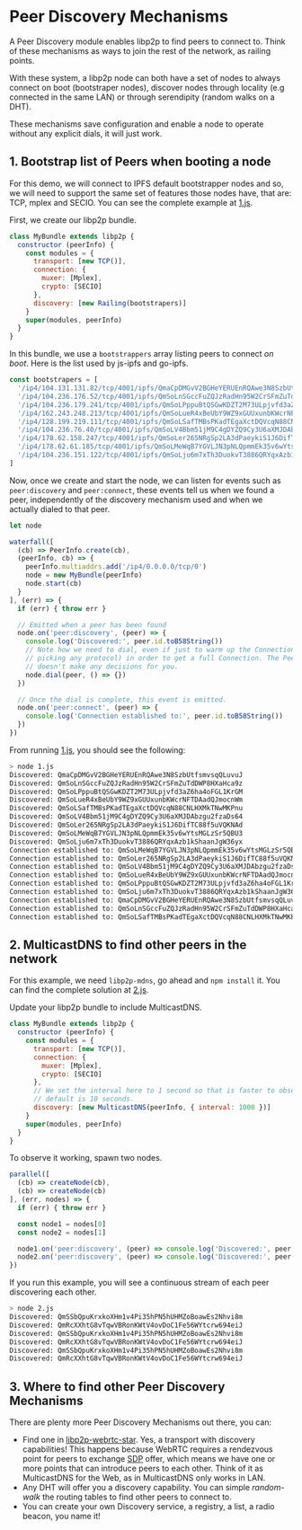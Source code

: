 # Peer Discovery Mechanisms

A Peer Discovery module enables libp2p to find peers to connect to. Think of these mechanisms as ways to join the rest of the network, as railing points.

With these system, a libp2p node can both have a set of nodes to always connect on boot (bootstraper nodes), discover nodes through locality (e.g connected in the same LAN) or through serendipity (random walks on a DHT).

These mechanisms save configuration and enable a node to operate without any explicit dials, it will just work.

## 1. Bootstrap list of Peers when booting a node

For this demo, we will connect to IPFS default bootstrapper nodes and so, we will need to support the same set of features those nodes have, that are: TCP, mplex and SECIO. You can see the complete example at [1.js](./1.js).

First, we create our libp2p bundle.

```JavaScript
class MyBundle extends libp2p {
  constructor (peerInfo) {
    const modules = {
      transport: [new TCP()],
      connection: {
        muxer: [Mplex],
        crypto: [SECIO]
      },
      discovery: [new Railing(bootstrapers)]
    }
    super(modules, peerInfo)
  }
}
```

In this bundle, we use a `bootstrappers` array listing peers to connect _on boot_. Here is the list used by js-ipfs and go-ipfs.

```JavaScript
const bootstrapers = [
  '/ip4/104.131.131.82/tcp/4001/ipfs/QmaCpDMGvV2BGHeYERUEnRQAwe3N8SzbUtfsmvsqQLuvuJ',
  '/ip4/104.236.176.52/tcp/4001/ipfs/QmSoLnSGccFuZQJzRadHn95W2CrSFmZuTdDWP8HXaHca9z',
  '/ip4/104.236.179.241/tcp/4001/ipfs/QmSoLPppuBtQSGwKDZT2M73ULpjvfd3aZ6ha4oFGL1KrGM',
  '/ip4/162.243.248.213/tcp/4001/ipfs/QmSoLueR4xBeUbY9WZ9xGUUxunbKWcrNFTDAadQJmocnWm',
  '/ip4/128.199.219.111/tcp/4001/ipfs/QmSoLSafTMBsPKadTEgaXctDQVcqN88CNLHXMkTNwMKPnu',
  '/ip4/104.236.76.40/tcp/4001/ipfs/QmSoLV4Bbm51jM9C4gDYZQ9Cy3U6aXMJDAbzgu2fzaDs64',
  '/ip4/178.62.158.247/tcp/4001/ipfs/QmSoLer265NRgSp2LA3dPaeykiS1J6DifTC88f5uVQKNAd',
  '/ip4/178.62.61.185/tcp/4001/ipfs/QmSoLMeWqB7YGVLJN3pNLQpmmEk35v6wYtsMGLzSr5QBU3',
  '/ip4/104.236.151.122/tcp/4001/ipfs/QmSoLju6m7xTh3DuokvT3886QRYqxAzb1kShaanJgW36yx'
]
```

Now, once we create and start the node, we can listen for events such as `peer:discovery` and `peer:connect`, these events tell us when we found a peer, independently of the discovery mechanism used and when we actually dialed to that peer.

```JavaScript
let node

waterfall([
  (cb) => PeerInfo.create(cb),
  (peerInfo, cb) => {
    peerInfo.multiaddrs.add('/ip4/0.0.0.0/tcp/0')
    node = new MyBundle(peerInfo)
    node.start(cb)
  }
], (err) => {
  if (err) { throw err }

  // Emitted when a peer has been found
  node.on('peer:discovery', (peer) => {
    console.log('Discovered:', peer.id.toB58String())
    // Note how we need to dial, even if just to warm up the Connection (by not
    // picking any protocol) in order to get a full Connection. The Peer Discovery
    // doesn't make any decisions for you.
    node.dial(peer, () => {})
  })

  // Once the dial is complete, this event is emitted.
  node.on('peer:connect', (peer) => {
    console.log('Connection established to:', peer.id.toB58String())
  })
})
```

From running [1.js](./1.js), you should see the following:

```bash
> node 1.js
Discovered: QmaCpDMGvV2BGHeYERUEnRQAwe3N8SzbUtfsmvsqQLuvuJ
Discovered: QmSoLnSGccFuZQJzRadHn95W2CrSFmZuTdDWP8HXaHca9z
Discovered: QmSoLPppuBtQSGwKDZT2M73ULpjvfd3aZ6ha4oFGL1KrGM
Discovered: QmSoLueR4xBeUbY9WZ9xGUUxunbKWcrNFTDAadQJmocnWm
Discovered: QmSoLSafTMBsPKadTEgaXctDQVcqN88CNLHXMkTNwMKPnu
Discovered: QmSoLV4Bbm51jM9C4gDYZQ9Cy3U6aXMJDAbzgu2fzaDs64
Discovered: QmSoLer265NRgSp2LA3dPaeykiS1J6DifTC88f5uVQKNAd
Discovered: QmSoLMeWqB7YGVLJN3pNLQpmmEk35v6wYtsMGLzSr5QBU3
Discovered: QmSoLju6m7xTh3DuokvT3886QRYqxAzb1kShaanJgW36yx
Connection established to: QmSoLMeWqB7YGVLJN3pNLQpmmEk35v6wYtsMGLzSr5QBU3
Connection established to: QmSoLer265NRgSp2LA3dPaeykiS1J6DifTC88f5uVQKNAd
Connection established to: QmSoLV4Bbm51jM9C4gDYZQ9Cy3U6aXMJDAbzgu2fzaDs64
Connection established to: QmSoLueR4xBeUbY9WZ9xGUUxunbKWcrNFTDAadQJmocnWm
Connection established to: QmSoLPppuBtQSGwKDZT2M73ULpjvfd3aZ6ha4oFGL1KrGM
Connection established to: QmSoLju6m7xTh3DuokvT3886QRYqxAzb1kShaanJgW36yx
Connection established to: QmaCpDMGvV2BGHeYERUEnRQAwe3N8SzbUtfsmvsqQLuvuJ
Connection established to: QmSoLnSGccFuZQJzRadHn95W2CrSFmZuTdDWP8HXaHca9z
Connection established to: QmSoLSafTMBsPKadTEgaXctDQVcqN88CNLHXMkTNwMKPnu
```

## 2. MulticastDNS to find other peers in the network

For this example, we need `libp2p-mdns`, go ahead and `npm install` it. You can find the complete solution at [2.js](./2.js).

Update your libp2p bundle to include MulticastDNS.

```JavaScript
class MyBundle extends libp2p {
  constructor (peerInfo) {
    const modules = {
      transport: [new TCP()],
      connection: {
        muxer: [Mplex],
        crypto: [SECIO]
      },
      // We set the interval here to 1 second so that is faster to observe. The
      // default is 10 seconds.
      discovery: [new MulticastDNS(peerInfo, { interval: 1000 })]
    }
    super(modules, peerInfo)
  }
}
```

To observe it working, spawn two nodes.

```JavaScript
parallel([
  (cb) => createNode(cb),
  (cb) => createNode(cb)
], (err, nodes) => {
  if (err) { throw err }

  const node1 = nodes[0]
  const node2 = nodes[1]

  node1.on('peer:discovery', (peer) => console.log('Discovered:', peer.id.toB58String()))
  node2.on('peer:discovery', (peer) => console.log('Discovered:', peer.id.toB58String()))
})
```

If you run this example, you will see a continuous stream of each peer discovering each other.

```bash
> node 2.js
Discovered: QmSSbQpuKrxkoXHm1v4Pi35hPN5hUHMZoBoawEs2Nhvi8m
Discovered: QmRcXXhtG8vTqwVBRonKWtV4ovDoC1Fe56WYtcrw694eiJ
Discovered: QmSSbQpuKrxkoXHm1v4Pi35hPN5hUHMZoBoawEs2Nhvi8m
Discovered: QmRcXXhtG8vTqwVBRonKWtV4ovDoC1Fe56WYtcrw694eiJ
Discovered: QmSSbQpuKrxkoXHm1v4Pi35hPN5hUHMZoBoawEs2Nhvi8m
Discovered: QmRcXXhtG8vTqwVBRonKWtV4ovDoC1Fe56WYtcrw694eiJ
```

## 3. Where to find other Peer Discovery Mechanisms

There are plenty more Peer Discovery Mechanisms out there, you can:

- Find one in [libp2p-webrtc-star](https://github.com/libp2p/js-libp2p-webrtc-star). Yes, a transport with discovery capabilities! This happens because WebRTC requires a rendezvous point for peers to exchange [SDP](https://tools.ietf.org/html/rfc4317) offer, which means we have one or more points that can introduce peers to each other. Think of it as MulticastDNS for the Web, as in MulticastDNS only works in LAN.
- Any DHT will offer you a discovery capability. You can simple _random-walk_ the routing tables to find other peers to connect to.
- You can create your own Discovery service, a registry, a list, a radio beacon, you name it!
